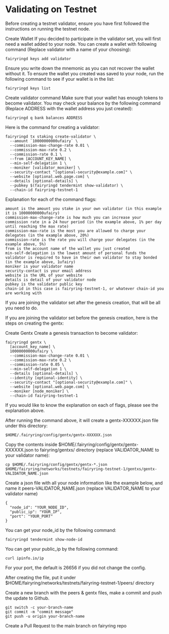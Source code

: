 # Validating on Testnet
Before creating a testnet validator, ensure you have first followed the instructions on running the testnet node.

Create Wallet
If you decided to participate in the validator set, you will first need a wallet added to your node. You can create a wallet with following command (Replace validator with a name of your choosing):
```
fairyringd keys add validator
```
Ensure you write down the mnemonic as you can not recover the wallet without it. To ensure the wallet you created was saved to your node, run the following command to see if your wallet is in the list:
```
fairyringd keys list
```
Create validator command
Make sure that your wallet has enough tokens to become validator. You may check your balance by the following command (Replace ADDRESS with the wallet address you just created):
```
fairyringd q bank balances ADDRESS
```
Here is the command for creating a validator:
```
fairyringd tx staking create-validator \
  --amount `10000000000ufairy` \
  --commission-max-change-rate 0.01 \
  --commission-max-rate 0.2 \
  --commission-rate 0.1 \
  --from [ACCOUNT_KEY_NAME] \
  --min-self-delegation 1 \
  --moniker [validator_moniker] \
  --security-contact "[optional-security@example.com]" \
  --website [optional.web.page.com] \
  --details [optional-details] \
  --pubkey $(fairyringd tendermint show-validator) \
  --chain-id fairyring-testnet-1
```
Explanation for each of the command flags:
```
amount is the amount you stake in your own validator (in this example it is 10000000000ufairy)
commission-max-change-rate is how much you can increase your commission rate in a 24 hour period (in the example above, 1% per day until reaching the max rate)
commission-max-rate is the most you are allowed to charge your delegates (in the example above, 20%)
commission-rate is the rate you will charge your delegates (in the example above, 5%)
from is the account name of the wallet you just created
min-self-delegation is the lowest amount of personal funds the validator is required to have in their own validator to stay bonded (in the example above, 1ufairy)
moniker is your validator name
security-contact is your email address
website is the URL of your website
details is detail of your validator node
pubkey is the validator public key
chain-id in this case is fairyring-testnet-1, or whatever chain-id you are working with
```
If you are joining the validator set after the genesis creation, that will be all you need to do.

If you are joining the validator set before the genesis creation, here is the steps on creating the gentx:

Create Gentx
Create a genesis transaction to become validator:
```
fairyringd gentx \
  [account_key_name] \
  10000000000ufairy \
  --commission-max-change-rate 0.01 \
  --commission-max-rate 0.2 \
  --commission-rate 0.05 \
  --min-self-delegation 1 \
  --details [optional-details] \
  --identity [optional-identity] \
  --security-contact "[optional-security@example.com]" \
  --website [optional.web.page.com] \
  --moniker [node_moniker] \
  --chain-id fairyring-testnet-1
```
If you would like to know the explanation on each of flags, please see the explanation above.

After running the command above, it will create a gentx-XXXXXX.json file under this directory:
```
$HOME/.fairyring/config/gentx/gentx-XXXXXX.json
```
Copy the contents inside $HOME/.fairyring/config/gentx/gentx-XXXXXX.json to fairyring/gentxs/ directory (replace VALIDATOR_NAME to your validator name):
```
cp $HOME/.fairyring/config/gentx/gentx-*.json $HOME/fairyring/networks/testnets/fairyring-testnet-1/gentxs/gentx-VALIDATOR_NAME.json
```

Create a json file with all your node information like the example below, and name it peers-VALIDATOR_NAME.json (replace VALIDATOR_NAME to your validator name)
```
{
  "node_id": "YOUR_NODE_ID",
  "public_ip": "YOUR_IP",
  "port": "YOUR_PORT"
}
```
You can get your node_id by the following command:
```
fairyringd tendermint show-node-id
```
You can get your public_ip by the following command:
```
curl ipinfo.io/ip
```
For your port, the default is 26656 if you did not change the config.

After creating the file, put it under $HOME/fairyring/networks/testnets/fairyring-testnet-1/peers/ directory

Create a new branch with the peers & gentx files, make a commit and push the update to Github.
```
git switch -c your-branch-name
git commit -m "commit message"
git push -u origin your-branch-name
```
Create a Pull Request to the main branch on fairyring repo
